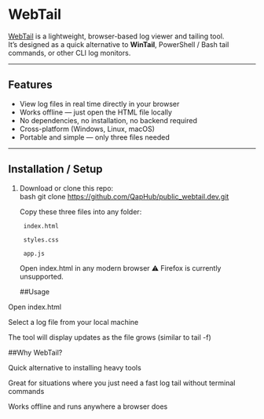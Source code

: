 # WebTail

[WebTail](https://webtail.dev) is a lightweight, browser-based log viewer and tailing tool.  
It’s designed as a quick alternative to **WinTail**, PowerShell / Bash tail commands, or other CLI log monitors.

---

## Features
- View log files in real time directly in your browser  
- Works offline — just open the HTML file locally  
- No dependencies, no installation, no backend required  
- Cross-platform (Windows, Linux, macOS)  
- Portable and simple — only three files needed

---

## Installation / Setup
1. Download or clone this repo:  
   bash
   git clone https://github.com/QapHub/public_webtail.dev.git

    Copy these three files into any folder:

        index.html

        styles.css

        app.js

    Open index.html in any modern browser
    ⚠️ Firefox is currently unsupported.


   ##Usage

Open index.html

Select a log file from your local machine

The tool will display updates as the file grows (similar to tail -f)

##Why WebTail?

Quick alternative to installing heavy tools

Great for situations where you just need a fast log tail without terminal commands

Works offline and runs anywhere a browser does
